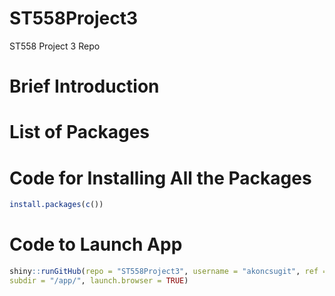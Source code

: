 # ST558Project3
ST558 Project 3 Repo

# Brief Introduction


# List of Packages


# Code for Installing All the Packages

```R
install.packages(c())
```

# Code to Launch App

```R
shiny::runGitHub(repo = "ST558Project3", username = "akoncsugit", ref = "main",
subdir = "/app/", launch.browser = TRUE)
```

